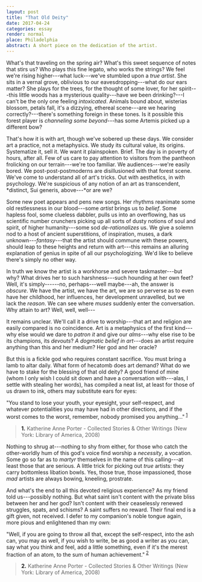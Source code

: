 ```yaml
---
layout: post
title: "That Old Deity"
date: 2017-04-24
categories: essay
render: normal
place: Philadelphia
abstract: A short piece on the dedication of the artist.
---  
```

What's that traveling on the spring air? What's this sweet sequence of notes that stirs us? Who plays this fine legato, who works the strings? We feel we're rising higher---what luck---we've stumbled upon a *true artist*. She sits in a vernal grove, oblivious to our eavesdropping---what do our ears matter? She plays for the trees, for the thought of some lover, for her spirit---this little woods has a mysterious quality---have we been drinking?---I can't be the only one feeling *intoxicated*. Animals bound about, wisterias blossom, petals fall, it's a dizzying, ethereal scene---are we hearing correctly?---there's something foreign in these tones. Is it possible this forest player is *channeling some beyond*---has some Artemis picked up a different bow?

That's how it is with art, though we've sobered up these days. We consider art a practice, not a metaphysics. We study its cultural value, its origins. Systematize it, sell it. We want it plainspoken. Brief. The day is in poverty of hours, after all. Few of us care to pay attention to visitors from the pantheon frolicking on our terrain---we're too familiar. We audiences---we're easily bored. We post-post-postmoderns are disillusioned with that forest scene. We've come to understand all of art's tricks. Out with aesthetics, in with psychology. We're suspicious of any notion of an art as transcendent, *distinct, Sui generis, above---*or are we?

Some new poet appears and pens new songs. Her rhythms reanimate some old restlessness in our blood---some *artist* brings us to *belief*. Some hapless fool, some clueless dabbler, pulls us into an overflowing, has us scientific number crunchers picking up all sorts of dusty notions of soul and spirit, of higher humanity---some sod *de-rationalizes* us. We give a solemn nod to a host of ancient superstitions, of inspiration, muses, a dark unknown---*fantasy*---that the artist should commune with these powers, should leap to these heights and return with art---this remains an alluring explanation of genius in spite of all our psychologizing. We'd like to believe there's simply no other way. 

In truth we know the artist is a workhorse and severe taskmaster---but why? What drives her to such harshness---such hounding at her own feet? Well, it's simply------no, perhaps---well maybe---ah, the answer is *obscure*. We have the artist, we have the art, we are so perverse as to even have her childhood, her influences, her development unravelled, but we lack the *reason*. We can see where *muses* suddenly enter the conversation. Why attain to art? Well, well, well---

It remains unclear. We'll call it a drive to worship---that art and religion are easily compared is no coincidence. Art is a metaphysics of the first kind---why else would we dare to *patron it* and give our *alms*---why else rise to be its champions, its *devouts*? *A dogmatic belief in art*---does an artist require anything than this and her medium? Her god and her oracle? 

But this is a fickle god who requires constant sacrifice. You must bring a lamb to altar daily. What form of hecatomb does art demand? What do we have to stake for the blessing of that old deity? A good friend of mine (whom I only wish I could sit down and have a conversation with---alas, I settle with stealing her words), has compiled a neat list, at least for those of us drawn to ink, others may substitute ears for eyes: 

<p class="quote">"You stand to lose your youth, your eyesight, your self-respect, and whatever
potentialities you may have had in other directions, and if the worst comes to
the worst, remember, nobody promised you anything..."<sup id ="fnref:1"> <a
href="#fn:1" class="footnote">1</a> </sup></p>

> **<a id="fn:1">1.</a>** Katherine Anne Porter -  Collected Stories & Other Writings (New York: Library of America, 2008)

Nothing to shrug at---nothing to shy from either, for those who catch the other-worldly hum of this god's voice find worship a *necessity*, a vocation. Some go so far as to *martyr* themselves in the name of this calling---at least those that are serious. A little trick for picking out *true* artists: they carry bottomless libation bowls. Yes, those true, those impassioned, those *mad* artists are always bowing, kneeling, prostrate. 

And what's the end to all this devoted religious experience? As my friend told us---possibly nothing. But what saint isn't content with the private bliss between her and her god? Isn't content with their ceaselessly renewed struggles, spats, and schisms? A saint suffers no reward. Their final end is a gift given, not received. I defer to my companion's noble tongue again, more pious and enlightened than my own:

<p class="quote">"Well, if you are going to throw all that, except the self-respect, into the ash
can, you may as well, if you wish to write, be as good a writer as you can, say
what you think and feel, add a little something, even if it's the merest
fraction of an atom, to the sum of human achievement."<sup id ="fnref:2"> <a
href="#fn:2" class="footnote">2</a> </sup></p>

> **<a id="fn:2">2.</a>** Katherine Anne Porter -  Collected Stories & Other Writings (New York: Library of America, 2008)
